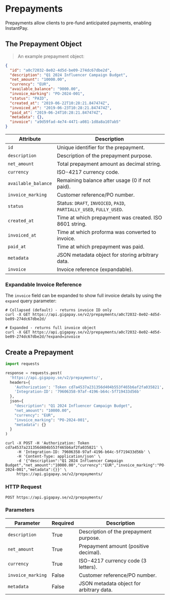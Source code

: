 # Prepayments

Prepayments allow clients to pre-fund anticipated payments, enabling InstantPay.

## The Prepayment Object

> An example prepayment object:

```json
{
  "id": "a0c72032-8e02-4d5d-be09-274dc67dbe2d",
  "description": "Q1 2024 Influencer Campaign Budget",
  "net_amount": "10000.00",
  "currency": "EUR",
  "available_balance": "9000.00",
  "invoice_marking": "PO-2024-001",
  "status": "PAID",
  "created_at": "2019-06-22T10:28:21.847474Z",
  "invoiced_at": "2019-06-23T10:28:21.847474Z",
  "paid_at": "2019-06-24T10:28:21.847474Z",
  "metadata": {},
  "invoice": "a9d59fad-4e74-4471-a081-1d8a8a107ab5"
}
```

| Attribute           | Description                                                          |
|---------------------|----------------------------------------------------------------------|
| `id`                | Unique identifier for the prepayment.                                |
| `description`       | Description of the prepayment purpose.                               |
| `net_amount`        | Total prepayment amount as decimal string.                           |
| `currency`          | ISO-4217 currency code.                                              |
| `available_balance` | Remaining balance after usage (0 if not paid).                       |
| `invoice_marking`   | Customer reference/PO number.                                        |
| `status`            | Status: `DRAFT`, `INVOICED`, `PAID`, `PARTIALLY_USED`, `FULLY_USED`. |
| `created_at`        | Time at which prepayment was created. ISO 8601 string.               |
| `invoiced_at`       | Time at which proforma was converted to invoice.                     |
| `paid_at`           | Time at which prepayment was paid.                                   |
| `metadata`          | JSON metadata object for storing arbitrary data.                     |
| `invoice`           | Invoice reference (expandable).                                      |

### Expandable Invoice Reference

The `invoice` field can be expanded to show full invoice details by using the `expand` query parameter:

```shell
# Collapsed (default) - returns invoice ID only
curl -X GET https://api.gigapay.se/v2/prepayments/a0c72032-8e02-4d5d-be09-274dc67dbe2d/

# Expanded - returns full invoice object
curl -X GET https://api.gigapay.se/v2/prepayments/a0c72032-8e02-4d5d-be09-274dc67dbe2d/?expand=invoice
```

## Create a Prepayment

```python
import requests

response = requests.post(
  'https://api.gigapay.se/v2/prepayments/',
  headers={
    'Authorization': 'Token cd7a4537a231356d404b553f465b6af2fa035821',
    'Integration-ID': '79606358-97af-4196-b64c-5f719433d56b'
  },
  json={
    "description": "Q1 2024 Influencer Campaign Budget",
    "net_amount": "10000.00",
    "currency": "EUR",
    "invoice_marking": "PO-2024-001",
    "metadata": {}
  }
)
```

```shell
curl -X POST -H 'Authorization: Token cd7a4537a231356d404b553f465b6af2fa035821' \
     -H 'Integration-ID: 79606358-97af-4196-b64c-5f719433d56b' \
     -H 'Content-Type: application/json' \
     -d '{"description":"Q1 2024 Influencer Campaign Budget","net_amount":"10000.00","currency":"EUR","invoice_marking":"PO-2024-001","metadata":{}}' \
     https://api.gigapay.se/v2/prepayments/
```

### HTTP Request

`POST https://api.gigapay.se/v2/prepayments/`

### Parameters

| Parameter         | Required | Description                              |
|-------------------|----------|------------------------------------------|
| `description`     | True     | Description of the prepayment purpose.   |
| `net_amount`      | True     | Prepayment amount (positive decimal).    |
| `currency`        | True     | ISO-4217 currency code (3 letters).      |
| `invoice_marking` | False    | Customer reference/PO number.            |
| `metadata`        | False    | JSON metadata object for arbitrary data. |

